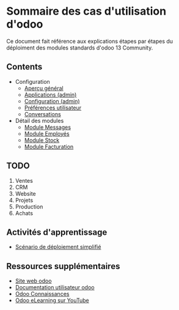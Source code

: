 # Sommaire des cas d'utilisation d'odoo

Ce document fait référence aux explications étapes par étapes du déploiment des modules standards d'odoo 13 Community.

## Contents 
<!--ts-->

* Configuration
    * [Aperçu général](./odoo-overview-fr.md)
    * [Applications (admin)](./odoo-applications-fr.md)
    * [Configuration (admin)](./odoo-configuration-fr.md)
    * [Préférences utilisateur](./odoo-user-preferences-fr.md)
    * [Conversations](./odoo-conversations.md)
* Détail des modules
    * [Module Messages](./odoo-mod-messages-fr.md)
    * [Module Employés](./odoo-mod-employee-fr.md)
    * [Module Stock](./odoo-mod-stock-fr.md)
    * [Module Facturation](./odoo-mod-facturation-fr.md)

<!--te-->

## TODO

1. Ventes
1. CRM
1. Website
1. Projets
1. Production
1. Achats 

## Activités d'apprentissage 

* [Scénario de déploiement simplifié](./odoo-deployment-scenario.md)

## Ressources supplémentaires 

- [Site web odoo](https://www.odoo.com/fr_FR/page/all-apps)
- [Documentation utilisateur odoo](https://www.odoo.com/documentation/user/13.0/fr/index.html)
- [Odoo Connaissances](https://www.odoo.com/fr_FR/slides)
- [Odoo eLearning sur YouTube](https://www.youtube.com/watch?v=u4uJTeqskxc&list=PL1-aSABtP6AD-t0GEoxMXgCa_qLsHs5PR)